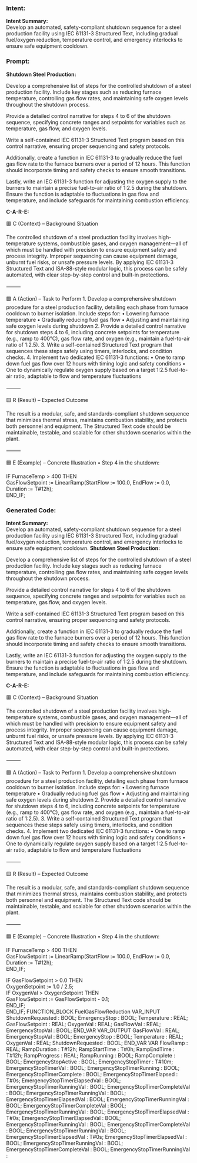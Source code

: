### Intent:
**Intent Summary:**  
Develop an automated, safety-compliant shutdown sequence for a steel production facility using IEC 61131-3 Structured Text, including gradual fuel/oxygen reduction, temperature control, and emergency interlocks to ensure safe equipment cooldown.

### Prompt:
**Shutdown Steel Production:**

Develop a comprehensive list of steps for the controlled shutdown of a steel production facility. Include key stages such as reducing furnace temperature, controlling gas flow rates, and maintaining safe oxygen levels throughout the shutdown process.

Provide a detailed control narrative for steps 4 to 6 of the shutdown sequence, specifying concrete ranges and setpoints for variables such as temperature, gas flow, and oxygen levels.

Write a self-contained IEC 61131-3 Structured Text program based on this control narrative, ensuring proper sequencing and safety protocols.

Additionally, create a function in IEC 61131-3 to gradually reduce the fuel gas flow rate to the furnace burners over a period of 12 hours. This function should incorporate timing and safety checks to ensure smooth transitions.

Lastly, write an IEC 61131-3 function for adjusting the oxygen supply to the burners to maintain a precise fuel-to-air ratio of 1:2.5 during the shutdown. Ensure the function is adaptable to fluctuations in gas flow and temperature, and include safeguards for maintaining combustion efficiency.

**C-A-R-E:**

🟥 C (Context) – Background Situation

The controlled shutdown of a steel production facility involves high-temperature systems, combustible gases, and oxygen management—all of which must be handled with precision to ensure equipment safety and process integrity. Improper sequencing can cause equipment damage, unburnt fuel risks, or unsafe pressure levels. By applying IEC 61131-3 Structured Text and ISA-88-style modular logic, this process can be safely automated, with clear step-by-step control and built-in protections.

⸻

🟩 A (Action) – Task to Perform
	1.	Develop a comprehensive shutdown procedure for a steel production facility, detailing each phase from furnace cooldown to burner isolation. Include steps for:
	•	Lowering furnace temperature
	•	Gradually reducing fuel gas flow
	•	Adjusting and maintaining safe oxygen levels during shutdown
	2.	Provide a detailed control narrative for shutdown steps 4 to 6, including concrete setpoints for temperature (e.g., ramp to 400°C), gas flow rate, and oxygen (e.g., maintain a fuel-to-air ratio of 1:2.5).
	3.	Write a self-contained Structured Text program that sequences these steps safely using timers, interlocks, and condition checks.
	4.	Implement two dedicated IEC 61131-3 functions:
	•	One to ramp down fuel gas flow over 12 hours with timing logic and safety conditions
	•	One to dynamically regulate oxygen supply based on a target 1:2.5 fuel-to-air ratio, adaptable to flow and temperature fluctuations

⸻

🟨 R (Result) – Expected Outcome

The result is a modular, safe, and standards-compliant shutdown sequence that minimizes thermal stress, maintains combustion stability, and protects both personnel and equipment. The Structured Text code should be maintainable, testable, and scalable for other shutdown scenarios within the plant.

⸻

🟦 E (Example) – Concrete Illustration
	•	Step 4 in the shutdown:

 IF FurnaceTemp > 400 THEN  
    GasFlowSetpoint := LinearRamp(StartFlow := 100.0, EndFlow := 0.0, Duration := T#12h);  
END_IF;

### Generated Code:
**Intent Summary:**  
Develop an automated, safety-compliant shutdown sequence for a steel production facility using IEC 61131-3 Structured Text, including gradual fuel/oxygen reduction, temperature control, and emergency interlocks to ensure safe equipment cooldown.
**Shutdown Steel Production:**

Develop a comprehensive list of steps for the controlled shutdown of a steel production facility. Include key stages such as reducing furnace temperature, controlling gas flow rates, and maintaining safe oxygen levels throughout the shutdown process.

Provide a detailed control narrative for steps 4 to 6 of the shutdown sequence, specifying concrete ranges and setpoints for variables such as temperature, gas flow, and oxygen levels.

Write a self-contained IEC 61131-3 Structured Text program based on this control narrative, ensuring proper sequencing and safety protocols.

Additionally, create a function in IEC 61131-3 to gradually reduce the fuel gas flow rate to the furnace burners over a period of 12 hours. This function should incorporate timing and safety checks to ensure smooth transitions.

Lastly, write an IEC 61131-3 function for adjusting the oxygen supply to the burners to maintain a precise fuel-to-air ratio of 1:2.5 during the shutdown. Ensure the function is adaptable to fluctuations in gas flow and temperature, and include safeguards for maintaining combustion efficiency.

**C-A-R-E:**

🟥 C (Context) – Background Situation

The controlled shutdown of a steel production facility involves high-temperature systems, combustible gases, and oxygen management—all of which must be handled with precision to ensure equipment safety and process integrity. Improper sequencing can cause equipment damage, unburnt fuel risks, or unsafe pressure levels. By applying IEC 61131-3 Structured Text and ISA-88-style modular logic, this process can be safely automated, with clear step-by-step control and built-in protections.

⸻

🟩 A (Action) – Task to Perform
	1.	Develop a comprehensive shutdown procedure for a steel production facility, detailing each phase from furnace cooldown to burner isolation. Include steps for:
	•	Lowering furnace temperature
	•	Gradually reducing fuel gas flow
	•	Adjusting and maintaining safe oxygen levels during shutdown
	2.	Provide a detailed control narrative for shutdown steps 4 to 6, including concrete setpoints for temperature (e.g., ramp to 400°C), gas flow rate, and oxygen (e.g., maintain a fuel-to-air ratio of 1:2.5).
	3.	Write a self-contained Structured Text program that sequences these steps safely using timers, interlocks, and condition checks.
	4.	Implement two dedicated IEC 61131-3 functions:
	•	One to ramp down fuel gas flow over 12 hours with timing logic and safety conditions
	•	One to dynamically regulate oxygen supply based on a target 1:2.5 fuel-to-air ratio, adaptable to flow and temperature fluctuations

⸻

🟨 R (Result) – Expected Outcome

The result is a modular, safe, and standards-compliant shutdown sequence that minimizes thermal stress, maintains combustion stability, and protects both personnel and equipment. The Structured Text code should be maintainable, testable, and scalable for other shutdown scenarios within the plant.

⸻

🟦 E (Example) – Concrete Illustration
	•	Step 4 in the shutdown:

 IF FurnaceTemp > 400 THEN  
    GasFlowSetpoint := LinearRamp(StartFlow := 100.0, EndFlow := 0.0, Duration := T#12h);  
END_IF;  

IF GasFlowSetpoint > 0.0 THEN  
    OxygenSetpoint := 1.0 / 2.5;  
    IF OxygenVal > OxygenSetpoint THEN  
        GasFlowSetpoint := GasFlowSetpoint - 0.1;  
    END_IF;  
END_IF;
FUNCTION_BLOCK FuelGasFlowReduction
VAR_INPUT
    ShutdownRequested : BOOL;
    EmergencyStop : BOOL;
    Temperature : REAL;
    GasFlowSetpoint : REAL;
    OxygenVal : REAL;
    GasFlowVal : REAL;
    EmergencyStopVal : BOOL;
END_VAR
VAR_OUTPUT
    GasFlowVal : REAL;
    EmergencyStopVal : BOOL;
    EmergencyStop : BOOL;
    Temperature : REAL;
    OxygenVal : REAL;
    ShutdownRequested : BOOL;
END_VAR
VAR
    FlowRamp : REAL;
    RampDuration : T#12h;
    RampStartTime : T#0h;
    RampEndTime : T#12h;
    RampProgress : REAL;
    RampRunning : BOOL;
    RampComplete : BOOL;
    EmergencyStopActive : BOOL;
    EmergencyStopTimer : T#10m;
    EmergencyStopTimerVal : BOOL;
    EmergencyStopTimerRunning : BOOL;
    EmergencyStopTimerComplete : BOOL;
    EmergencyStopTimerElapsed : T#0s;
    EmergencyStopTimerElapsedVal : BOOL;
    EmergencyStopTimerRunningVal : BOOL;
    EmergencyStopTimerCompleteVal : BOOL;
    EmergencyStopTimerRunningVal : BOOL;
    EmergencyStopTimerElapsedVal : BOOL;
    EmergencyStopTimerRunningVal : BOOL;
    EmergencyStopTimerCompleteVal : BOOL;
    EmergencyStopTimerRunningVal : BOOL;
    EmergencyStopTimerElapsedVal : T#0s;
    EmergencyStopTimerElapsedVal : BOOL;
    EmergencyStopTimerRunningVal : BOOL;
    EmergencyStopTimerCompleteVal : BOOL;
    EmergencyStopTimerRunningVal : BOOL;
    EmergencyStopTimerElapsedVal : T#0s;
    EmergencyStopTimerElapsedVal : BOOL;
    EmergencyStopTimerRunningVal : BOOL;
    EmergencyStopTimerCompleteVal : BOOL;
    EmergencyStopTimerRunningVal :
